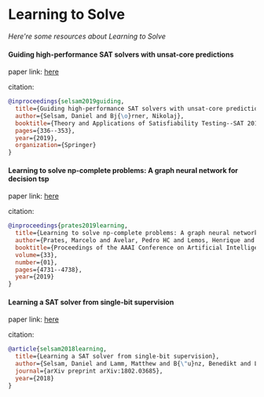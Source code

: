 # Learning to Solve
*Here're some resources about Learning to Solve*

#### Guiding high-performance SAT solvers with unsat-core predictions

paper link: [here](https://arxiv.org/pdf/1903.04671)

citation: 
```bibtex
@inproceedings{selsam2019guiding,
  title={Guiding high-performance SAT solvers with unsat-core predictions},
  author={Selsam, Daniel and Bj{\o}rner, Nikolaj},
  booktitle={Theory and Applications of Satisfiability Testing--SAT 2019: 22nd International Conference, SAT 2019, Lisbon, Portugal, July 9--12, 2019, Proceedings 22},
  pages={336--353},
  year={2019},
  organization={Springer}
}
```
    

#### Learning to solve np-complete problems: A graph neural network for decision tsp

paper link: [here](https://ojs.aaai.org/index.php/AAAI/article/view/4399/4277)

citation: 
```bibtex
@inproceedings{prates2019learning,
  title={Learning to solve np-complete problems: A graph neural network for decision tsp},
  author={Prates, Marcelo and Avelar, Pedro HC and Lemos, Henrique and Lamb, Luis C and Vardi, Moshe Y},
  booktitle={Proceedings of the AAAI Conference on Artificial Intelligence},
  volume={33},
  number={01},
  pages={4731--4738},
  year={2019}
}
```

#### Learning a SAT solver from single-bit supervision

paper link: [here](https://arxiv.org/pdf/1802.03685)

citation: 
```bibtex
@article{selsam2018learning,
  title={Learning a SAT solver from single-bit supervision},
  author={Selsam, Daniel and Lamm, Matthew and B{\"u}nz, Benedikt and Liang, Percy and de Moura, Leonardo and Dill, David L},
  journal={arXiv preprint arXiv:1802.03685},
  year={2018}
}
```

    